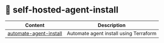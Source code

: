 # 📕 self-hosted-agent-install

| Content      | Description        |
| ------------ |------------------|
| [automate-agent-install](./automate-agent-install) | Automate agent install using Terraform |